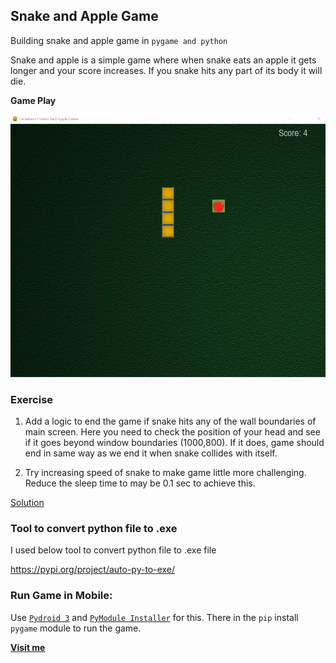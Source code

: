## Snake and Apple Game
Building snake and apple game in `pygame and python`

Snake and apple is a simple game where when snake eats an apple it gets longer and your score increases. If you snake hits any part of its body it will die.

**Game Play**

![](game_preview.gif)

### Exercise

1. Add a logic to end the game if snake hits any of the wall boundaries of main screen. 
Here you need to check the position of your head and see if it goes beyond window boundaries (1000,800). 
If it does, game should end in same way as we end it when snake collides with itself.

2. Try increasing speed of snake to make game little more challenging.  Reduce the sleep time to may be 0.1 sec to achieve this.

[Solution](https://github.com/RahulML2505GitHub/The_Snake_Game/blob/main/snakes.py)

### Tool to convert python file to .exe

I used below tool to convert python file to .exe file

https://pypi.org/project/auto-py-to-exe/

### Run Game in Mobile:

Use [`Pydroid 3`](https://play.google.com/store/apps/details?id=ru.iiec.pydroid3) and [`PyModule Installer`](https://play.google.com/store/apps/details?id=ru.iiec.pydroid3.quickinstallrepo) for this.
There in the `pip` install `pygame` module to run the game.

**[Visit me](https://github.com/RahulML2505GitHub)**
